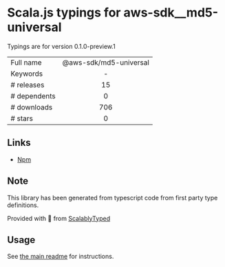 
# Scala.js typings for aws-sdk__md5-universal

Typings are for version 0.1.0-preview.1



|                    |                 |
| ------------------ | :-------------: |
| Full name          | @aws-sdk/md5-universal |
| Keywords           | - |
| # releases         | 15 |
| # dependents       | 0 |
| # downloads        | 706 |
| # stars            | 0 |

## Links
- [Npm](https://www.npmjs.com/package/%40aws-sdk%2Fmd5-universal)
    


## Note
This library has been generated from typescript code from first party type definitions.

Provided with :purple_heart: from [ScalablyTyped](https://github.com/oyvindberg/ScalablyTyped)

## Usage
See [the main readme](../../readme.md) for instructions.


